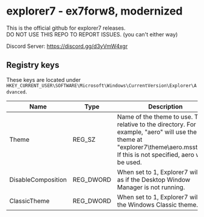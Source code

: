 # explorer7 - ex7forw8, modernized

This is the official github for explorer7 releases.\
DO NOT USE THIS REPO TO REPORT ISSUES. (you can't either way)

Discord Server: https://discord.gg/d3yVmW4xgr

## Registry keys

These keys are located under `HKEY_CURRENT_USER\SOFTWARE\Microsoft\Windows\CurrentVersion\Explorer\Advanced`.

| Name | Type | Description |
| ---- | ---- | ----------- |
| Theme | REG_SZ | Name of the theme to use. This is relative to the directory. For example, "aero" will use the theme at "explorer7\theme\aero.msstyles". If this is not specified, aero will be used. |
| DisableComposition | REG_DWORD | When set to 1, Explorer7 will act as if the Desktop Window Manager is not running. |
| ClassicTheme | REG_DWORD | When set to 1, Explorer7 will use the Windows Classic theme. |
